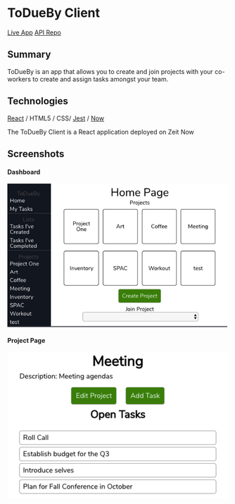 # ToDueBy Client
[Live App](https://ryutae-todueby.now.sh)
[API Repo](https://github.com/ryutae/ToDueBy-api)

## Summary

ToDueBy is an app that allows you to create and join projects with your co-workers to create and assign tasks amongst your team.

## Technologies
[React](https://reactjs.org/) / HTML5 / CSS/ [Jest](https://jestjs.io/) / [Now](https://zeit.co/now)

The ToDueBy Client is a React application deployed on Zeit Now

## Screenshots
#### Dashboard
<img src="/public/Dashboard.png" width="500" alt="dashboard">

#### Project Page
<img src="/public/ProjectPage.png" width="500" alt="project page">